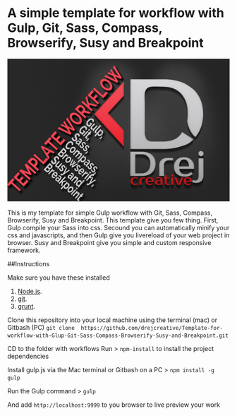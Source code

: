 # A simple template for workflow with Gulp, Git, Sass, Compass, Browserify, Susy and Breakpoint
![A simple template for workflow with Gulp, Git, Sass, Compass, Browserify, Susy and Breakpoint](img.jpg)

This is my template for simple Gulp workflow with Git, Sass, Compass, Browserify, Susy and Breakpoint. This template give you few thing. First, Gulp compile your Sass into css. Secound you can automatically minify your css and javascripts, and then Gulp give you livereload of your web project in browser.
Susy and Breakpoint give you simple and custom responsive framework.

##Instructions

Make sure you have these installed

1. [Node.js](hwww.nodejs.org).
2. [git](www.git-scm.com).
3. [grunt](www.gruntjs.com).

Clone this repository into your local machine using the terminal (mac) or Gitbash (PC)
`git clone  https://github.com/drejcreative/Template-for-workflow-with-Glup-Git-Sass-Compass-Browserify-Susy-and-Breakpoint.git`

CD to the folder with workflows
Run > `npm-install` to install the project dependencies

Install gulp.js via the Mac terminal or Gitbash on a PC > `npm install -g gulp`

Run the Gulp command > `gulp`


And add `http://localhost:9999` to you browser to live preview your work
